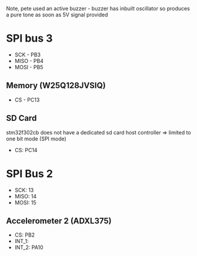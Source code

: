 Note, pete used an active buzzer - buzzer has inbuilt oscillator so produces a pure tone as soon as 5V signal provided

# SPI bus 3
- SCK - PB3
- MISO - PB4
- MOSI - PB5

## Memory (W25Q128JVSIQ)
- CS - PC13

## SD Card
stm32f302cb does not have a dedicated sd card host controller => limited to one bit mode (SPI mode)
- CS: PC14

# SPI Bus 2
- SCK: 13
- MISO: 14
- MOSI: 15

## Accelerometer 2 (ADXL375)
- CS: PB2
- INT_1: 
- INT_2: PA10